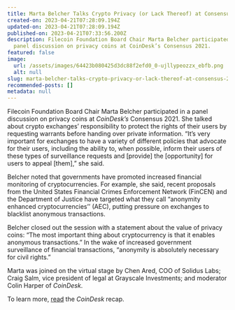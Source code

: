 ```yaml
---
title: Marta Belcher Talks Crypto Privacy (or Lack Thereof) at Consensus 2021
created-on: 2023-04-21T07:28:09.194Z
updated-on: 2023-04-21T07:28:09.194Z
published-on: 2023-04-21T07:33:56.200Z
description: Filecoin Foundation Board Chair Marta Belcher participated in a
  panel discussion on privacy coins at CoinDesk’s Consensus 2021.
featured: false
image:
  url: /assets/images/64423b080425d3dc88f2efd0_0-ujllypeozzx_ebfb.png
  alt: null
slug: marta-belcher-talks-crypto-privacy-or-lack-thereof-at-consensus-2021
recommended-posts: []
metadata: null
---
```


Filecoin Foundation Board Chair Marta Belcher participated in a panel discussion on privacy coins at _CoinDesk’s_ Consensus 2021. She talked about crypto exchanges’ responsibility to protect the rights of their users by requesting warrants before handing over private information. “It’s very important for exchanges to have a variety of different policies that advocate for their users, including the ability to, when possible, inform their users of these types of surveillance requests and \[provide\] the \[opportunity\] for users to appeal \[them\],” she said.

Belcher noted that governments have promoted increased financial monitoring of cryptocurrencies. For example, she said, recent proposals from the United States Financial Crimes Enforcement Network (FinCEN) and the Department of Justice have targeted what they call “anonymity enhanced cryptocurrencies’’ (AEC), putting pressure on exchanges to blacklist anonymous transactions.

Belcher closed out the session with a statement about the value of privacy coins: “The most important thing about cryptocurrency is that it enables anonymous transactions.” In the wake of increased government surveillance of financial transactions, “anonymity is absolutely necessary for civil rights.”

Marta was joined on the virtual stage by Chen Ared, COO of Solidus Labs; Craig Salm, vice president of legal at Grayscale Investments; and moderator Colin Harper of _CoinDesk_.

To learn more, [read](https://www.coindesk.com/can-exchanges-privacy-coins-coexist) the _CoinDesk_ recap.
